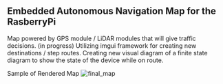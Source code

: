  
## Embedded Autonomous Navigation Map for the RasberryPi

Map powered by GPS module / LiDAR modules that will give traffic decisions. (in progress) 
Utilizing imgui framework for creating new destinations / step routes.
Creating new visual diagram of a finite state diagram to show the state of the device while on route.



Sample of Rendered Map
![final_map](https://github.com/user-attachments/assets/b30964d9-e47f-45e4-9eca-df8613e91b3e)

